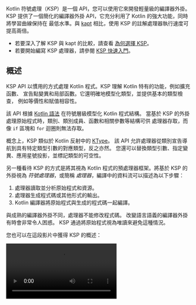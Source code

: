 [//]: # (title: Kotlin 符號處理 API)

Kotlin 符號處理（_KSP_）是一個 API，您可以使用它來開發輕量級的編譯器外掛。
KSP 提供了一個簡化的編譯器外掛 API，它充分利用了 Kotlin 的強大功能，同時將學習曲線保持在
最低水準。與 [kapt](kapt.md) 相比，使用 KSP 的註解處理器執行速度可提高兩倍。

* 若要深入了解 KSP 與 kapt 的比較，請查看 [為何選擇 KSP](ksp-why-ksp.md)。
* 若要開始編寫 KSP 處理器，請參閱 [KSP 快速入門](ksp-quickstart.md)。

## 概述

KSP API 以慣用的方式處理 Kotlin 程式。KSP 理解 Kotlin 特有的功能，例如擴充函數、
宣告點變異和局部函數。它還明確地模型化類型，並提供基本的類型檢查，
例如等價性和賦值相容性。

該 API 根據 [Kotlin 語法](https://kotlinlang.org/docs/reference/grammar.html) 在符號層級模型化 Kotlin 程式結構。
當基於 KSP 的外掛處理原始程式時，類別、類別成員、函數和相關參數等結構可供
處理器存取，而像 `if` 區塊和 `for` 迴圈則無法存取。

概念上，KSP 類似於 Kotlin 反射中的 [KType](https://kotlinlang.org/api/latest/jvm/stdlib/kotlin.reflect/-k-type/)。
該 API 允許處理器從類別宣告導航到具有特定類型引數的對應類型，反之亦然。
您還可以替換類型引數、指定變異、應用星號投影，並標記類型的可空性。

另一種看待 KSP 的方式是將其視為 Kotlin 程式的預處理器框架。將基於 KSP 的外掛視為
_符號處理器_，或簡稱 _處理器_，編譯中的資料流可以描述為以下步驟：

1. 處理器讀取並分析原始程式和資源。
2. 處理器生成程式碼或其他形式的輸出。
3. Kotlin 編譯器將原始程式與生成的程式碼一起編譯。

與成熟的編譯器外掛不同，處理器不能修改程式碼。
改變語言語義的編譯器外掛有時會非常令人困惑。
KSP 通過將原始程式視為唯讀來避免這種情況。

您也可以在這段影片中獲得 KSP 的概述：

<video src="https://www.youtube.com/v/bv-VyGM3HCY" title="Kotlin Symbol Processing (KSP)"/>

## KSP 如何看待原始檔

大多數處理器會導航輸入原始碼的各種程式結構。
在深入了解 API 的用法之前，讓我們先看看一個檔案從 KSP 的角度來看可能長什麼樣：

```text
KSFile
  packageName: KSName
  fileName: String
  annotations: List<KSAnnotation>  (File annotations)
  declarations: List<KSDeclaration>
    KSClassDeclaration // class, interface, object
      simpleName: KSName
      qualifiedName: KSName
      containingFile: String
      typeParameters: KSTypeParameter
      parentDeclaration: KSDeclaration
      classKind: ClassKind
      primaryConstructor: KSFunctionDeclaration
      superTypes: List<KSTypeReference>
      // contains inner classes, member functions, properties, etc.
      declarations: List<KSDeclaration>
    KSFunctionDeclaration // top level function
      simpleName: KSName
      qualifiedName: KSName
      containingFile: String
      typeParameters: KSTypeParameter
      parentDeclaration: KSDeclaration
      functionKind: FunctionKind
      extensionReceiver: KSTypeReference?
      returnType: KSTypeReference
      parameters: List<KSValueParameter>
      // contains local classes, local functions, local variables, etc.
      declarations: List<KSDeclaration>
    KSPropertyDeclaration // global variable
      simpleName: KSName
      qualifiedName: KSName
      containingFile: String
      typeParameters: KSTypeParameter
      parentDeclaration: KSDeclaration
      extensionReceiver: KSTypeReference?
      type: KSTypeReference
      getter: KSPropertyGetter
        returnType: KSTypeReference
      setter: KSPropertySetter
        parameter: KSValueParameter
```

此視圖列出了檔案中宣告的常見內容：類別、函數、屬性等等。

## SymbolProcessorProvider：入口點

KSP 期望 `SymbolProcessorProvider` 介面的實作來實例化 `SymbolProcessor`：

```kotlin
interface SymbolProcessorProvider {
    fun create(environment: SymbolProcessorEnvironment): SymbolProcessor
}
```

而 `SymbolProcessor` 定義為：

```kotlin
interface SymbolProcessor {
    fun process(resolver: Resolver): List<KSAnnotated> // Let's focus on this
    fun finish() {}
    fun onError() {}
}
```

`Resolver` 為 `SymbolProcessor` 提供對編譯器細節（例如符號）的存取。
一個尋找所有頂層函數和頂層類別中非局部函數的處理器可能看起來像
以下這樣：

```kotlin
class HelloFunctionFinderProcessor : SymbolProcessor() {
    // ...
    val functions = mutableListOf<KSClassDeclaration>()
    val visitor = FindFunctionsVisitor()

    override fun process(resolver: Resolver) {
        resolver.getAllFiles().forEach { it.accept(visitor, Unit) }
    }

    inner class FindFunctionsVisitor : KSVisitorVoid() {
        override fun visitClassDeclaration(classDeclaration: KSClassDeclaration, data: Unit) {
            classDeclaration.getDeclaredFunctions().forEach { it.accept(this, Unit) }
        }

        override fun visitFunctionDeclaration(function: KSFunctionDeclaration, data: Unit) {
            functions.add(function)
        }

        override fun visitFile(file: KSFile, data: Unit) {
            file.declarations.forEach { it.accept(this, Unit) }
        }
    }
    // ...
    
    class Provider : SymbolProcessorProvider {
        override fun create(environment: SymbolProcessorEnvironment): SymbolProcessor = TODO()
    }
}
```

## 資源

* [快速入門](ksp-quickstart.md)
* [為何使用 KSP？](ksp-why-ksp.md)
* [範例](ksp-examples.md)
* [KSP 如何模型化 Kotlin 程式碼](ksp-additional-details.md)
* [Java 註解處理器作者參考](ksp-reference.md)
* [增量處理注意事項](ksp-incremental.md)
* [多輪處理注意事項](ksp-multi-round.md)
* [多平台專案中的 KSP](ksp-multiplatform.md)
* [從命令列執行 KSP](ksp-command-line.md)
* [常見問題](ksp-faq.md)

## 支援的函式庫

下表包含 Android 上流行函式庫的清單及其對 KSP 的不同支援階段：

| 函式庫          | 狀態                                                                                            |
|------------------|---------------------------------------------------------------------------------------------------|
| Room             | [官方支援](https://developer.android.com/jetpack/androidx/releases/room#2.3.0-beta02)           |
| Moshi            | [官方支援](https://github.com/square/moshi/)                                                      |
| RxHttp           | [官方支援](https://github.com/liujingxing/rxhttp)                                                 |
| Kotshi           | [官方支援](https://github.com/ansman/kotshi)                                                      |
| Lyricist         | [官方支援](https://github.com/adrielcafe/lyricist)                                                |
| Lich SavedState  | [官方支援](https://github.com/line/lich/tree/master/savedstate)                                   |
| gRPC Dekorator   | [官方支援](https://github.com/mottljan/grpc-dekorator)                                            |
| EasyAdapter      | [官方支援](https://github.com/AmrDeveloper/EasyAdapter)                                           |
| Koin Annotations | [官方支援](https://github.com/InsertKoinIO/koin-annotations)                                      |
| Glide            | [官方支援](https://github.com/bumptech/glide)                                                     | 
| Micronaut        | [官方支援](https://micronaut.io/2023/07/14/micronaut-framework-4-0-0-released/)                   |
| Epoxy            | [官方支援](https://github.com/airbnb/epoxy)                                                       |
| Paris            | [官方支援](https://github.com/airbnb/paris)                                                       |
| Auto Dagger      | [官方支援](https://github.com/ansman/auto-dagger)                                                 |
| SealedX          | [官方支援](https://github.com/skydoves/sealedx)                                                   |
| Ktorfit          | [官方支援](https://github.com/Foso/Ktorfit)                                                       |
| Mockative        | [官方支援](https://github.com/mockative/mockative)                                                |
| DeeplinkDispatch | [透過 airbnb/DeepLinkDispatch#323 支援](https://github.com/airbnb/DeepLinkDispatch/pull/323)    |
| Dagger           | [Alpha](https://dagger.dev/dev-guide/ksp)                                                         |
| Motif            | [Alpha](https://github.com/uber/motif)                                                            |
| Hilt             | [進行中](https://dagger.dev/dev-guide/ksp)                                                        |
| Auto Factory     | [尚不支援](https://github.com/google/auto/issues/982)                                             |